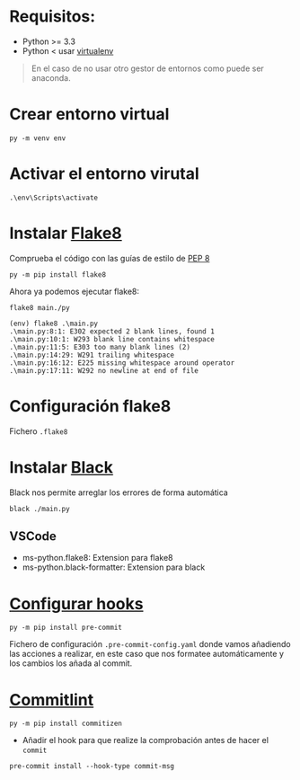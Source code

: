 # Requisitos:

- Python >= 3.3 
- Python < usar [virtualenv](https://github.com/pypa/virtualenv)

> En el caso de no usar otro gestor de entornos como puede ser anaconda.

# Crear entorno virtual

```
py -m venv env
```

# Activar el entorno virutal

```
.\env\Scripts\activate
```

# Instalar [Flake8](https://flake8.pycqa.org/en/latest/)

Comprueba el código con las guías de estilo de [PEP 8](https://peps.python.org/pep-0008/)

```
py -m pip install flake8
```

Ahora ya podemos ejecutar flake8:

```
flake8 main./py
```

```
(env) flake8 .\main.py
.\main.py:8:1: E302 expected 2 blank lines, found 1
.\main.py:10:1: W293 blank line contains whitespace
.\main.py:11:5: E303 too many blank lines (2)
.\main.py:14:29: W291 trailing whitespace
.\main.py:16:12: E225 missing whitespace around operator
.\main.py:17:11: W292 no newline at end of file
```

# Configuración flake8

Fichero `.flake8`

# Instalar [Black](https://github.com/psf/black)

Black nos permite arreglar los errores de forma automática

```
black ./main.py
```

## VSCode

- ms-python.flake8: Extension para flake8
- ms-python.black-formatter: Extension para black

# [Configurar hooks](https://pre-commit.com/)

```
py -m pip install pre-commit
```

Fichero de configuración `.pre-commit-config.yaml` donde vamos añadiendo las acciones a realizar, en este caso que nos formatee automáticamente y los cambios los añada al commit.

# [Commitlint](https://pypi.org/project/commitizen/)

```
py -m pip install commitizen
```

- Añadir el hook para que realize la comprobación antes de hacer el `commit`

```
pre-commit install --hook-type commit-msg
```
